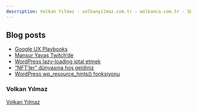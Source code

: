 ```yaml
---
description: Volkan Yılmaz - volkanyilmaz.com.tr - wolkanca.com.tr - SEO - WordPress
---
```


## Blog posts
<!-- BLOG-POST-LIST:START -->
- [Google UX Playbooks](https://wolkanca.com.tr/google-ux-playbooks/)
- [Mansur Yavaş Twitch’de](https://wolkanca.com.tr/mansur-yavas-twitchde/)
- [WordPress lazy-loading iptal etmek](https://wolkanca.com.tr/wordpress-lazy-loading-iptal-etmek/)
- [“NFT’ler” dünyasına hoş geldiniz](https://wolkanca.com.tr/nftler-dunyasina-hos-geldiniz/)
- [WordPress wp_resource_hints() fonksiyonu](https://wolkanca.com.tr/wordpress-wp_resource_hints-fonksiyonu/)
<!-- BLOG-POST-LIST:END -->


### Volkan Yılmaz

[Volkan Yılmaz](https://volkanyilmaz.com.tr/)

